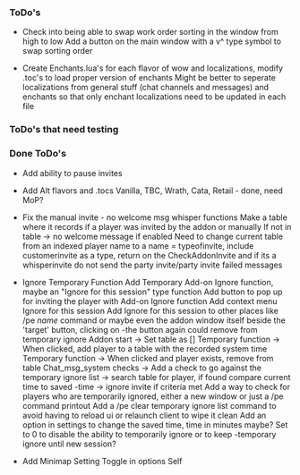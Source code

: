 ### ToDo's

- Check into being able to swap work order sorting in the window from high to low
Add a button on the main window with a v^ type symbol to swap sorting order

- Create Enchants.lua's for each flavor of wow and localizations, modify .toc's to load proper version of enchants
Might be better to seperate localizations from general stuff (chat channels and messages) and enchants so that only enchant localizations need to be updated in each file

### ToDo's that need testing

### Done ToDo's

- Add ability to pause invites

- Add Alt flavors and .tocs
Vanilla, TBC, Wrath, Cata, Retail - done, need MoP?

- Fix the manual invite - no welcome msg whisper functions
Make a table where it records if a player was invited by the addon or manually
If not in table -> no welcome message if enabled
Need to change current table from an indexed player name to a name = typeofinvite, include customerinvite as a type, return on the CheckAddonInvite and if its a whisperinvite do not send the party invite/party invite failed messages

- Ignore Temporary Function
Add Temporary Add-on Ignore function, maybe an "Ignore for this session" type function
Add button to pop up for inviting the player with Add-on Ignore function
Add context menu Ignore for this session
Add Ignore for this session to other places like /pe *name* command or maybe even the addon window itself beside the 'target' button, clicking on -the button again could remove from temporary ignore
Addon start -> Set table as []
Temporary function -> When clicked, add player to a table with the recorded system time
Temporary function -> When clicked and player exists, remove from table
Chat_msg_system checks -> Add a check to go against the temporary ignore list -> search table for player, if found compare current time to saved -time -> ignore invite if criteria met
Add a way to check for players who are temporarily ignored, either a new window or just a /pe command printout
Add a /pe clear temporary ignore list command to avoid having to reload ui or relaunch client to wipe it clean
Add an option in settings to change the saved time, time in minutes maybe? Set to 0 to disable the ability to temporarily ignore or to keep -temporary ignore until new session?

- Add Minimap Setting Toggle in options
Self

